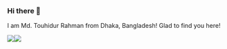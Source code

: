 ### Hi there 👋
I am Md. Touhidur Rahman from Dhaka, Bangladesh! Glad to find you here!

![](https://komarev.com/ghpvc/?username=touhidurrr&style=flat-square)![](https://hit.yhype.me/github/profile?user_id=46617994)
<!--
**touhidurrr/touhidurrr** is a ✨ _special_ ✨ repository because its `README.md` (this file) appears on your GitHub profile.

Here are some ideas to get you started:

- 🔭 I’m currently working on ...
- 🌱 I’m currently learning ...
- 👯 I’m looking to collaborate on ...
- 🤔 I’m looking for help with ...
- 💬 Ask me about ...
- 📫 How to reach me: ...
- 😄 Pronouns: ...
- ⚡ Fun fact: ...
-->
